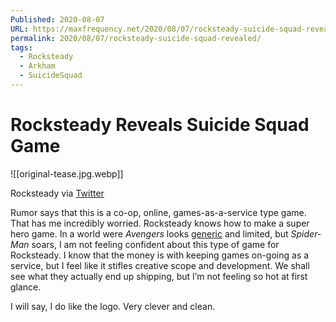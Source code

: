 ```yaml
---
Published: 2020-08-07
URL: https://maxfrequency.net/2020/08/07/rocksteady-suicide-squad-revealed/
permalink: 2020/08/07/rocksteady-suicide-squad-revealed/
tags:
  - Rocksteady
  - Arkham
  - SuicideSquad
---
```

# Rocksteady Reveals Suicide Squad Game

![[original-tease.jpg.webp]]

Rocksteady via [Twitter](https://t.co/HrXZNKwo0f)

Rumor says that this is a co-op, online, games-as-a-service type game. That has me incredibly worried. Rocksteady knows how to make a super hero game. In a world were *Avengers* looks [generic](https://www.dualshockers.com/marvels-avengers-beta-preview-ps4/) and limited, but *Spider-Man* soars, I am not feeling confident about this type of game for Rocksteady. I know that the money is with keeping games on-going as a service, but I feel like it stifles creative scope and development. We shall see what they actually end up shipping, but I’m not feeling so hot at first glance.

I will say, I do like the logo. Very clever and clean.